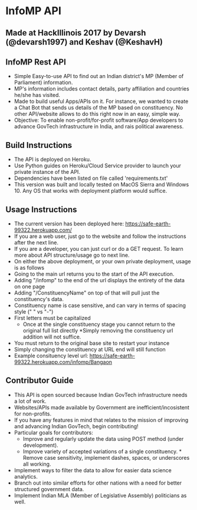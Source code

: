 # InfoMP API

## Made at HackIllinois 2017 by Devarsh (@devarsh1997) and Keshav (@KeshavH)

## InfoMP Rest API
  * Simple Easy-to-use API to find out an Indian district's MP (Member of Parliament) information.
  * MP's information includes contact details, party affiliation and countries he/she has visited.
  * Made to build useful Apps/APIs on it. For instance, we wanted to create a Chat Bot that sends us details of the MP
    based on constituency. No other API/website allows to do this right now in an easy, simple way.
  * Objective: To enable non-profit/for-profit software/App developers to advance GovTech infrastructure in India, and rais political awareness.
 
## Build Instructions

   * The API is deployed on Heroku.
   * Use Python guides on Heroku/Cloud Service provider to launch your private instance of the API.
   * Dependencies have been listed on file called 'requirements.txt'
   * This version was built and locally tested on MacOS Sierra and Windows 10. Any OS that works with deployment platform would suffice.
   
## Usage Instructions
   * The current version has been deployed here: https://safe-earth-99322.herokuapp.com/   
   * If you are a web user, just go to the website and follow the instructions after the next line.
   * If you are a developer,  you can just curl or do a GET request. To learn more about API structure/usage go to next line.     
   * On either the above deployment, or your own private deployment, usage is as follows
   * Going to the main url returns you to the start of the API execution.
   * Adding "/infomp" to the end of the url displays the entirety of the data on one page
   * Adding "/ConstituencyName" on top of that will pull just the constituency's data.
   * Constituency name is case sensitive, and can vary in terms of spacing style (" " vs "-")
* First letters must be capitalized
   * Once at the single constituency stage you cannot return to the original full list directly
   *Simply removing the constituency url addition will not suffice.
* You must return to the original base site to restart your instance
* Simply changing the constituency at URL end will still function
* Example consituency level url: https://safe-earth-99322.herokuapp.com/infomp/Bangaon

## Contributor Guide
   * This API is open sourced because Indian GovTech infrastructure needs a lot of work.
   * Websites/APIs made available by Government are inefficient/incosistent for non-profits.
   * If you have any features in mind that relates to the mission of improving and advancing Indian GovTech,  begin contributing!
   * Particular goals for contributors:
       * Improve and regularly update the data using POST method (under development).
       * Improve variety of accepted variations of a single constituency.
    * Remove case sensitivity, implement dashes, spaces, or underscores all working.
* Implement ways to filter the data to allow for easier data science analytics.
* Branch out into similar efforts for other nations with a need for better structured government data.
* Implement Indian MLA (Member of Legislative Assembly) politicians as well.

